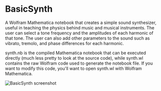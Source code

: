 # BasicSynth

A Wolfram Mathematica notebook that creates a simple sound synthesizer, useful in teaching the physics behind music and musical instruments. The user can select a tone frequency and the amplitudes of each harmonic of that tone. The user can also add other parameters to the sound such as vibrato, tremolo, and phase differences for each harmonic.

synth.nb is the compiled Mathematica notebook that can be executed directly (much less pretty to look at the source code), while synth.wl contains the raw Wolfram code used to generate the notebook file. If you want to modify this code, you'll want to open synth.wl with Wolfram Mathematica.

![BasicSynth screenshot](http://i.imgur.com/ZXpM3ff.png "BasicSynth screenshot")